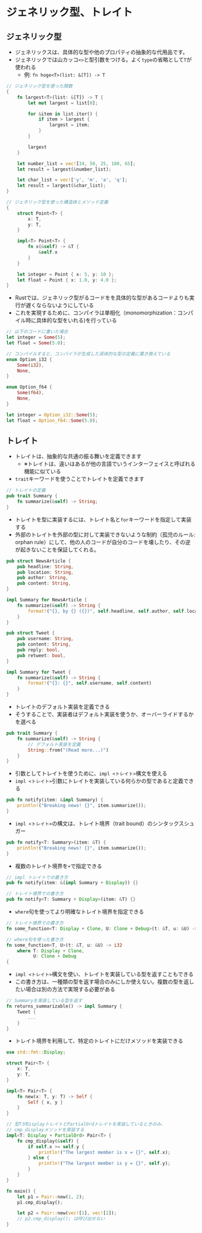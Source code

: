 # ジェネリック型、トレイト

## ジェネリック型

- ジェネリックスは、具体的な型や他のプロパティの抽象的な代用品です。
- ジェネリックでは山カッコ`<>`と型引数をつける。よく`type`の省略として`T`が使われる
  - 例: `fn hoge<T>(list: &[T]) -> T`

```rs
// ジェネリック型を使った関数
{
    fn largest<T>(list: &[T]) -> T {
        let mut largest = list[0];

        for &item in list.iter() {
            if item > largest {
                largest = item;
            }
        }

        largest
    }

    let number_list = vec![34, 50, 25, 100, 65];
    let result = largest(&number_list);

    let char_list = vec!['y', 'm', 'a', 'q'];
    let result = largest(&char_list);
}

// ジェネリック型を使った構造体とメソッド定義
{
    struct Point<T> {
        x: T,
        y: T,
    }

    impl<T> Point<T> {
        fn x(&self) -> &T {
            &self.x
        }
    }

    let integer = Point { x: 5, y: 10 };
    let float = Point { x: 1.0, y: 4.0 };
}
```

- Rustでは、ジェネリック型がるコードをを具体的な型があるコードよりも実行が遅くならないようにしている
- これを実現するために、コンパイラは単相化（monomorphization：コンパイル時に具体的な型をいれる)を行っている

```rs
// 以下のコードに書いた場合
let integer = Some(5);
let float = Some(5.0);

// コンパイルすると、コンパイラが生成した具体的な型の定義に置き換えている
enum Option_i32 {
    Some(i32),
    None,
}

enum Option_f64 {
    Some(f64),
    None,
}

let integer = Option_i32::Some(5);
let float = Option_f64::Some(5.0);
```

## トレイト

- トレイトは、抽象的な共通の振る舞いを定義できます
  - ※トレイトは、違いはあるが他の言語でいうインターフェイスと呼ばれる機能に似ている
- `trait`キーワードを使うことでトレイトを定義できます

```rs
// トレイトの定義
pub trait Summary {
    fn summarize(&self) -> String;
}
```

- トレイトを型に実装するには、トレイト名と`for`キーワードを指定して実装する
- 外部のトレイトを外部の型に対して実装できないような制約（孤児のルール: orphan rule）にして、他の人のコードが自分のコードを壊したり、その逆が起きないことを保証してくれる。

```rs
pub struct NewsArticle {
    pub headline: String,
    pub location: String,
    pub author: String,
    pub content: String,
}

impl Summary for NewsArticle {
    fn summarize(&self) -> String {
        format!("{}, by {} ({})", self.headline, self.author, self.location)
    }
}

pub struct Tweet {
    pub username: String,
    pub content: String,
    pub reply: bool,
    pub retweet: bool,
}

impl Summary for Tweet {
    fn summarize(&self) -> String {
        format!("{}: {}", self.username, self.content)
    }
}
```

- トレイトのデフォルト実装を定義できる
- そうすることで、実装者はデフォルト実装を使うか、オーバーライドするかを選べる

```rs
pub trait Summary {
    fn summarize(&self) -> String {
        // デフォルト実装を定義
        String::from("(Read more...)")
    }
}
```

- 引数としてトレイトを使うために、`impl <トレイト>`構文を使える
- `impl <トレイト>`引数にトレイトを実装している何らかの型であると定義できる

```rs
pub fn notify(item: &impl Summary) {
    println!("Breaking news! {}", item.summarize());
}
```

- `impl <トレイト>`の構文は、トレイト境界（trait bound）のシンタックスシュガー

```rs
pub fn notify<T: Summary>(item: &T) {
    println!("Breaking news! {}", item.summarize());
}
```

- 複数のトレイト境界を`+`で指定できる

```rs
// impl トレイトでの書き方
pub fn notify(item: &(impl Summary + Display)) {}

// トレイト境界での書き方
pub fn notify<T: Summary + Display>(item: &T) {}
```

- `where`句を使ってより明確なトレイト境界を指定できる

```rs
// トレイト境界での書き方
fn some_function<T: Display + Clone, U: Clone + Debug>(t: &T, u: &U) -> i32 {

// where句を使った書き方
fn some_function<T, U>(t: &T, u: &U) -> i32
    where T: Display + Clone,
          U: Clone + Debug
{
```

- `impl <トレイト>`構文を使い、トレイトを実装している型を返すこともできる
- この書き方は、一種類の型を返す場合のみにしか使えない。複数の型を返したい場合は別の方法で実現する必要がある

```rs
// Summaryを実装している型を返す
fn returns_summarizable() -> impl Summary {
    Tweet {
        ...
    }
}
```

- トレイト境界を利用して、特定のトレイトにだけメソッドを実装できる

```rs
use std::fmt::Display;

struct Pair<T> {
    x: T,
    y: T,
}

impl<T> Pair<T> {
    fn new(x: T, y: T) -> Self {
        Self { x, y }
    }
}

// 型TがDisplayトレイトとPartialOrdトレイトを実装しているときのみ、
// cmp_displayメソッドを実装する
impl<T: Display + PartialOrd> Pair<T> {
    fn cmp_display(&self) {
        if self.x >= self.y {
            println!("The largest member is x = {}", self.x);
        } else {
            println!("The largest member is y = {}", self.y);
        }
    }
}

fn main() {
    let p1 = Pair::new(1, 2);
    p1.cmp_display();

    let p2 = Pair::new(vec![1], vec![2]);
    // p2.cmp_display(); は呼び出せない
}
```
